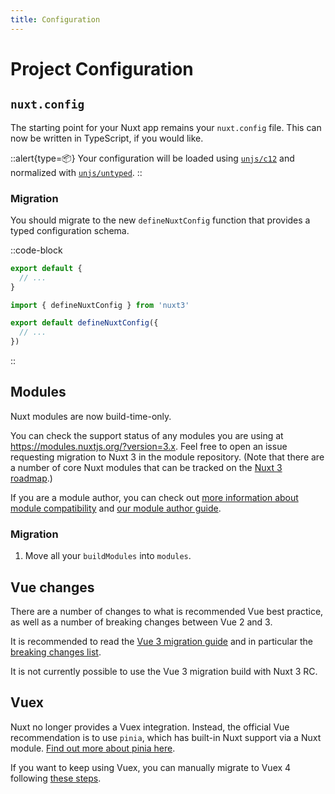 ```yaml
---
title: Configuration
---
```

# Project Configuration

## `nuxt.config`

The starting point for your Nuxt app remains your `nuxt.config` file. This can now be written in TypeScript, if you would like.

::alert{type=📦}
Your configuration will be loaded using [`unjs/c12`](https://github.com/unjs/c12) and normalized with [`unjs/untyped`](https://github.com/unjs/untyped).
::

### Migration

You should migrate to the new `defineNuxtConfig` function that provides a typed configuration schema.

::code-block

```ts [Nuxt 2]
export default {
  // ...
}
```

```ts [Nuxt 3]
import { defineNuxtConfig } from 'nuxt3'

export default defineNuxtConfig({
  // ...
})
```

::

## Modules

Nuxt modules are now build-time-only.

You can check the support status of any modules you are using at <https://modules.nuxtjs.org/?version=3.x>. Feel free to open an issue requesting migration to Nuxt 3 in the module repository. (Note that there are a number of core Nuxt modules that can be tracked on the [Nuxt 3 roadmap](/community/roadmap/).)

If you are a module author, you can check out [more information about module compatibility](/docs/migration/module-authors) and [our module author guide](/docs/advanced/modules).

### Migration

1. Move all your `buildModules` into `modules`.

## Vue changes

There are a number of changes to what is recommended Vue best practice, as well as a number of breaking changes between Vue 2 and 3.

It is recommended to read the [Vue 3 migration guide](https://v3-migration.vuejs.org/) and in particular the [breaking changes list](https://v3-migration.vuejs.org/breaking-changes/).

It is not currently possible to use the Vue 3 migration build with Nuxt 3 RC.

## Vuex

Nuxt no longer provides a Vuex integration. Instead, the official Vue recommendation is to use `pinia`, which has built-in Nuxt support via a Nuxt module. [Find out more about pinia here](https://pinia.vuejs.org/).

If you want to keep using Vuex, you can manually migrate to Vuex 4 following [these steps](https://vuex.vuejs.org/guide/migrating-to-4-0-from-3-x.html).
